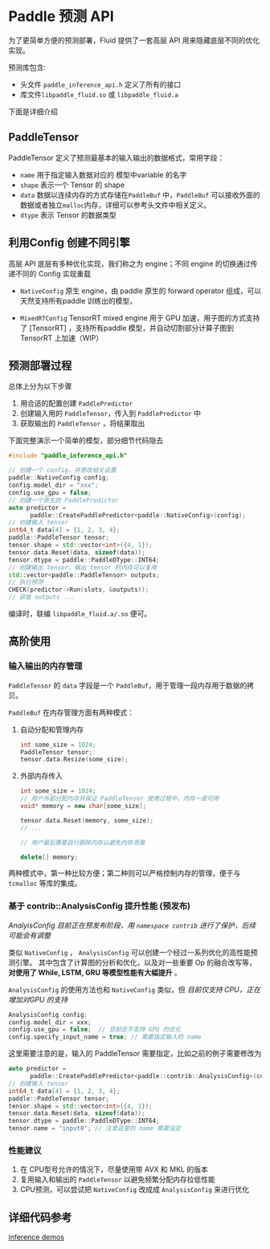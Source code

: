 # Paddle 预测 API

为了更简单方便的预测部署，Fluid 提供了一套高层 API 用来隐藏底层不同的优化实现。

预测库包含:

- 头文件 `paddle_inference_api.h` 定义了所有的接口
- 库文件`libpaddle_fluid.so` 或 `libpaddle_fluid.a`

下面是详细介绍

## PaddleTensor

PaddleTensor 定义了预测最基本的输入输出的数据格式，常用字段：

- `name` 用于指定输入数据对应的 模型中variable 的名字
- `shape` 表示一个 Tensor 的 shape
- `data`  数据以连续内存的方式存储在`PaddleBuf` 中，`PaddleBuf` 可以接收外面的数据或者独立`malloc`内存，详细可以参考头文件中相关定义。
- `dtype` 表示 Tensor 的数据类型

## 利用Config 创建不同引擎

高层 API 底层有多种优化实现，我们称之为 engine；不同 engine 的切换通过传递不同的 Config 实现重载

- `NativeConfig` 原生 engine，由 paddle 原生的 forward operator
    组成，可以天然支持所有paddle 训练出的模型，

- `MixedRTConfig` TensorRT mixed engine 用于 GPU
    加速，用子图的方式支持了 [TensorRT] ，支持所有paddle
    模型，并自动切割部分计算子图到 TensorRT 上加速（WIP）


## 预测部署过程

总体上分为以下步骤

1. 用合适的配置创建 `PaddlePredictor`
2. 创建输入用的 `PaddleTensor`，传入到 `PaddlePredictor` 中
3. 获取输出的 `PaddleTensor` ，将结果取出

下面完整演示一个简单的模型，部分细节代码隐去

```c++
#include "paddle_inference_api.h"

// 创建一个 config，并修改相关设置
paddle::NativeConfig config;
config.model_dir = "xxx";
config.use_gpu = false;
// 创建一个原生的 PaddlePredictor
auto predictor =
      paddle::CreatePaddlePredictor<paddle::NativeConfig>(config);
// 创建输入 tensor
int64_t data[4] = {1, 2, 3, 4};
paddle::PaddleTensor tensor;
tensor.shape = std::vector<int>({4, 1});
tensor.data.Reset(data, sizeof(data));
tensor.dtype = paddle::PaddleDType::INT64;
// 创建输出 tensor，输出 tensor 的内存可以复用
std::vector<paddle::PaddleTensor> outputs;
// 执行预测
CHECK(predictor->Run(slots, &outputs));
// 获取 outputs ...
```

编译时，联编 `libpaddle_fluid.a/.so` 便可。 



## 高阶使用

### 输入输出的内存管理
`PaddleTensor` 的 `data` 字段是一个 `PaddleBuf`，用于管理一段内存用于数据的拷贝。 

`PaddleBuf` 在内存管理方面有两种模式：

1. 自动分配和管理内存
    
    ```c++
    int some_size = 1024;
    PaddleTensor tensor;
    tensor.data.Resize(some_size);
    ```

2. 外部内存传入
    ```c++
    int some_size = 1024;
    // 用户外部分配内存并保证 PaddleTensor 使用过程中，内存一直可用
    void* memory = new char[some_size]; 
    
    tensor.data.Reset(memory, some_size);
    // ...
    
    // 用户最后需要自行删除内存以避免内存泄漏
    
    delete[] memory;
    ```

两种模式中，第一种比较方便；第二种则可以严格控制内存的管理，便于与 `tcmalloc` 等库的集成。

### 基于 contrib::AnalysisConfig  提升性能 (预发布)
*AnalyisConfig 目前正在预发布阶段，用 `namespace contrib` 进行了保护，后续可能会有调整*

类似 `NativeConfig` ， `AnalysisConfig` 可以创建一个经过一系列优化的高性能预测引擎。 其中包含了计算图的分析和优化，以及对一些重要 Op 的融合改写等，**对使用了 While, LSTM, GRU 等模型性能有大幅提升** 。

`AnalysisConfig` 的使用方法也和 `NativeConfig` 类似，但 *目前仅支持 CPU，正在增加对GPU 的支持*

```c++
AnalysisConfig config;
config.model_dir = xxx;
config.use_gpu = false;  // 目前还不支持 GPU 的优化
config.specify_input_name = true; // 需要指定输入的 name
```

这里需要注意的是，输入的 PaddleTensor 需要指定，比如之前的例子需要修改为

```c++
auto predictor =
      paddle::CreatePaddlePredictor<paddle::contrib::AnalysisConfig>(config); // 注意这里需要 AnalysisConfig
// 创建输入 tensor
int64_t data[4] = {1, 2, 3, 4};
paddle::PaddleTensor tensor;
tensor.shape = std::vector<int>({4, 1});
tensor.data.Reset(data, sizeof(data));
tensor.dtype = paddle::PaddleDType::INT64;
tensor.name = "input0"; // 注意这里的 name 需要设定
```

### 性能建议
1. 在 CPU型号允许的情况下，尽量使用带 AVX 和 MKL 的版本
2. 复用输入和输出的 `PaddleTensor` 以避免频繁分配内存拉低性能
3. CPU预测，可以尝试把 `NativeConfig` 改成成 `AnalysisConfig` 来进行优化

## 详细代码参考

[inference demos](https://github.com/PaddlePaddle/Paddle/tree/develop/paddle/fluid/inference/api/demo_ci)
